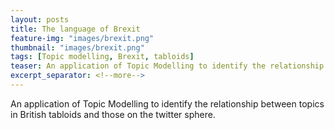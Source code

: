 ```yaml
---
layout: posts
title: The language of Brexit
feature-img: "images/brexit.png"
thumbnail: "images/brexit.png"
tags: [Topic modelling, Brexit, tabloids]
teaser: An application of Topic Modelling to identify the relationship between topics in British tabloids and those on the twitter sphere.
excerpt_separator: <!--more-->
---
```


An application of Topic Modelling to identify the relationship between topics in British tabloids and those on the twitter sphere.
<!--more-->




